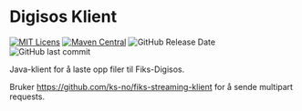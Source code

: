 # Digisos Klient
[![MIT Licens](https://img.shields.io/badge/license-MIT-blue.svg)](https://github.com/ks-no/fiks-digisos-klient/blob/master/LICENSE)
[![Maven Central](https://img.shields.io/maven-central/v/no.ks.fiks/digisos-klient.svg)](https://search.maven.org/search?q=g:no.ks.fiks%20a:digisos-klient)
![GitHub Release Date](https://img.shields.io/github/release-date/ks-no/fiks-digisos-klient.svg)
![GitHub last commit](https://img.shields.io/github/last-commit/ks-no/fiks-digisos-klient.svg)

Java-klient for å laste opp filer til Fiks-Digisos.

Bruker https://github.com/ks-no/fiks-streaming-klient for å sende multipart requests.
